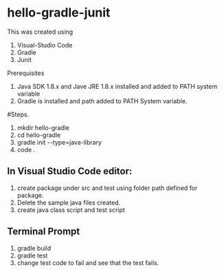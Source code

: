 # hello-gradle-junit
This was created using

1. Visual-Studio Code
2. Gradle
3. Junit

Prerequisites
1. Java SDK 1.8.x and Jave JRE 1.8.x installed and added to PATH system variable
2. Gradle is installed and path added to PATH System variable.


#Steps.

1. mkdir hello-gradle
2. cd hello-gradle
3. gradle init --type=java-library
4. code .

## In Visual Studio Code editor:

1. create package under src and test using folder path defined for package.
2. Delete the sample java files created.
3. create java class script and test script

## Terminal Prompt
1. gradle build
2. gradle test
3. change test code to fail and see that the test fails.


